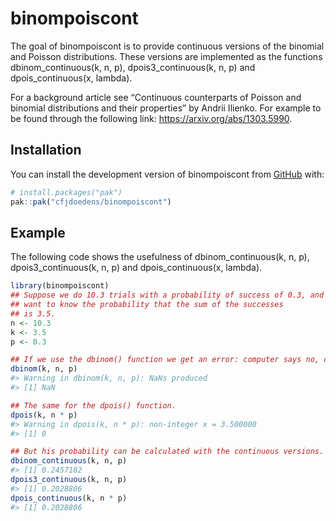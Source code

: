 
<!-- README.md is generated from README.Rmd. Please edit that file -->

# binompoiscont

<!-- badges: start -->

<!-- badges: end -->

The goal of binompoiscont is to provide continuous versions of the
binomial and Poisson distributions. These versions are implemented as
the functions dbinom_continuous(k, n, p), dpois3_continuous(k, n, p) and
dpois_continuous(x, lambda).

For a background article see “Continuous counterparts of Poisson and
binomial distributions and their properties” by Andrii Ilienko. For
example to be found through the following link:
<https://arxiv.org/abs/1303.5990>.

## Installation

You can install the development version of binompoiscont from
[GitHub](https://github.com/) with:

``` r
# install.packages("pak")
pak::pak("cfjdoedens/binompoiscont")
```

## Example

The following code shows the usefulness of dbinom_continuous(k, n, p),
dpois3_continuous(k, n, p) and dpois_continuous(x, lambda).

``` r
library(binompoiscont)
## Suppose we do 10.3 trials with a probability of success of 0.3, and we
## want to know the probability that the sum of the successes
## is 3.5.
n <- 10.3
k <- 3.5
p <- 0.3

## If we use the dbinom() function we get an error: computer says no, can't do this.
dbinom(k, n, p)
#> Warning in dbinom(k, n, p): NaNs produced
#> [1] NaN

## The same for the dpois() function.
dpois(k, n * p)
#> Warning in dpois(k, n * p): non-integer x = 3.500000
#> [1] 0

## But his probability can be calculated with the continuous versions.
dbinom_continuous(k, n, p)
#> [1] 0.2457182
dpois3_continuous(k, n, p)
#> [1] 0.2028806
dpois_continuous(k, n * p)
#> [1] 0.2028806
```
